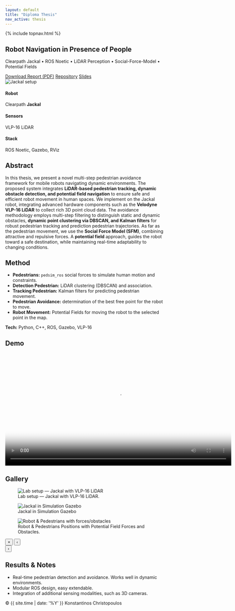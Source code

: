 ```yaml
---
layout: default
title: "Diploma Thesis"
nav_active: thesis
---
```


<link rel="stylesheet" href="{{ '/assets/css/style.css' | relative_url }}">

{% include topnav.html %}

<section class="section thesis-hero">
  <div class="thesis-title">
    <h1>Robot Navigation in Presence of People</h1>
    <p class="muted">Clearpath Jackal • ROS Noetic • LiDAR Perception • Social-Force-Model • Potential Fields</p>
    <div class="thesis-actions">
      <a class="btn primary" href="{{ 'assets/reports/Diploma_Thesis_Robotics.pdf' | relative_url }}" target="_blank">Download Report (PDF)</a>
      <a class="btn" href="https://github.com/YOUR_GITHUB/robot-navigation" target="_blank">Repository</a>
      <a class="btn ghost" href="{{ '/assets/reports/Robot_Navigation_Presentation.pdf' | relative_url }}" target="_blank">Slides</a>
    </div>
  </div>

  <div class="thesis-hero-media">
    <img src="{{ '/assets/img/Diploma/Robot-Navigation.png' | relative_url }}" alt="Jackal setup" class="hero-shot">
  </div>
</section>

<section class="section">
  <div class="kv-cards">
    <div class="kv">
      <h4>Robot</h4>
      <p>Clearpath <strong>Jackal</strong></p>
    </div>
    <div class="kv">
      <h4>Sensors</h4>
      <p>VLP-16 LiDAR</p>
    </div>
    <div class="kv">
      <h4>Stack</h4>
      <p>ROS Noetic, Gazebo, RViz</p>
    </div>
  </div>
</section>

<section class="section">
  <h2>Abstract</h2>
  <p>
   In this thesis, we present a novel multi-step pedestrian avoidance framework for mobile robots
  navigating dynamic environments. The proposed system integrates <strong>LiDAR-based pedestrian
  tracking, dynamic obstacle detection, and potential field navigation</strong> to ensure safe and efficient
  robot movement in human spaces. We implement on the Jackal robot, integrating advanced
  hardware components such as the <strong>Velodyne VLP-16 LiDAR</strong> to collect rich 3D point cloud
  data. The avoidance methodology employs multi-step filtering to distinguish static and dynamic
  obstacles, <strong>dynamic point clustering via DBSCAN, and Kalman filters</strong> for robust pedestrian
  tracking and prediction pedestrian trajectories. As far as the pedestrian movement, we use the
  <strong>Social Force Model (SFM)</strong>, combining attractive and repulsive forces. A <strong>potential field</strong> approach,
  guides the robot toward a safe destination, while maintaining real-time adaptability to changing
  conditions.
  </p>
</section>

<section class="section">
  <h2>Method</h2>
  <ul class="list-dot">
    <li><strong>Pedestrians:</strong> <code>pedsim_ros</code> social forces to simulate human motion and constraints.</li>
    <li><strong>Detection Pedestrian:</strong> LiDAR clustering (DBSCAN) and association.</li>
    <li><strong>Tracking Pedestrian:</strong> Kalman filters for predicting pedestrian movement.</li>
    <li><strong>Pedestrian Avoidance:</strong> determination of the best free point for the robot to move.</li>
    <li><strong>Robot Movement:</strong> Potential Fields for moving the robot to the selected point in the map.</li>
  </ul>
  <p class="p-tech"><strong>Tech:</strong> Python, C++, ROS, Gazebo, VLP-16</p>
</section>

<section class="section">
  <h2>Demo</h2>
  <div class="video-wrap">
      <video controls width="720" poster="{{ '/assets/img/Diploma/0deg_no_obs.mov' | relative_url }}">
        <source src="{{ 'assets/img/Diploma/0deg_no_obs.mov' | relative_url }}" type="video/mp4">
      </video>
  </div>
</section>


<!-- Gallery --> 
<section class="section">
  <h2>Gallery</h2>

  <div class="gallery-grid">
    <!-- Each tile -->
    <figure class="g-item">
      <img src="{{ '/assets/img/Diploma/jackal_lab.jpg' | relative_url }}" alt="Lab setup — Jackal with VLP-16 LiDAR" data-caption="Lab setup — Jackal with VLP-16 LiDAR">
      <figcaption>Lab setup — Jackal with VLP-16 LiDAR.</figcaption>
    </figure>
    <figure class="g-item">
      <img src="{{ /assets/img/Diploma/jackal_sim.jpg' | relative_url }}" alt="Jackal in Simulation Gazebo" data-caption="Jackal in Simulation Gazebo">
      <figcaption>Jackal in Simulation Gazebo</figcaption>
    </figure>
    <figure class="g-item">
      <img src="{{ '/assets/img/Diploma/forces_in_map.png' | relative_url }}" alt="Robot & Pedestrians with forces/obstacles" data-caption="Robot & Pedestrians — forces and obstacles">
      <figcaption>Robot & Pedestrians Positions with Potential Field Forces and Obstacles.</figcaption>
    </figure>
  </div>

  <!-- Lightbox viewer -->
  <div class="lightbox" id="lightbox" aria-hidden="true">
    <button class="lb-close" aria-label="Close">×</button>
    <button class="lb-prev" aria-label="Previous">‹</button>
    <img class="lb-img" alt="">
    <div class="lb-caption"></div>
    <button class="lb-next" aria-label="Next">›</button>
  </div>

  <script>
    // Minimal vanilla JS lightbox
    (function(){
      const tiles = Array.from(document.querySelectorAll('.gallery-grid .g-item img'));
      const box = document.getElementById('lightbox');
      const img = box.querySelector('.lb-img');
      const cap = box.querySelector('.lb-caption');
      const closeBtn = box.querySelector('.lb-close');
      const prevBtn = box.querySelector('.lb-prev');
      const nextBtn = box.querySelector('.lb-next');
      let i = 0;

      function open(idx){
        i = idx;
        const el = tiles[i];
        img.src = el.src;
        img.alt = el.alt || '';
        cap.textContent = el.dataset.caption || el.alt || '';
        box.setAttribute('aria-hidden','false');
        document.body.style.overflow = 'hidden';
      }
      function close(){
        box.setAttribute('aria-hidden','true');
        document.body.style.overflow = '';
      }
      function prev(){ open( (i - 1 + tiles.length) % tiles.length ); }
      function next(){ open( (i + 1) % tiles.length ); }

      tiles.forEach((t, idx) => t.addEventListener('click', () => open(idx)));
      closeBtn.addEventListener('click', close);
      box.addEventListener('click', (e)=>{ if(e.target===box) close(); });
      prevBtn.addEventListener('click', prev);
      nextBtn.addEventListener('click', next);
      document.addEventListener('keydown', (e)=>{
        if(box.getAttribute('aria-hidden')==='true') return;
        if(e.key==='Escape') close();
        if(e.key==='ArrowLeft') prev();
        if(e.key==='ArrowRight') next();
      });

      // touch swipe
      let startX=0;
      box.addEventListener('touchstart',(e)=> startX = e.touches[0].clientX, {passive:true});
      box.addEventListener('touchend',(e)=>{
        const dx = e.changedTouches[0].clientX - startX;
        if(Math.abs(dx) > 40) (dx>0? prev: next)();
      });
    })();
  </script>
</section>


<section class="section">
  <h2>Results &amp; Notes</h2>
  <ul class="list-dot">
    <li>Real-time pedestrian detection and avoidance. Works well in dynamic environments.</li>
    <li>Modular ROS design, easy extendable.</li>
    <li>Integration of additional sensing modalities, such as 3D cameras.</li>
  </ul>
</section>

<footer class="footer">
  <span>© {{ site.time | date: '%Y' }} Konstantinos Christopoulos</span>
</footer>
